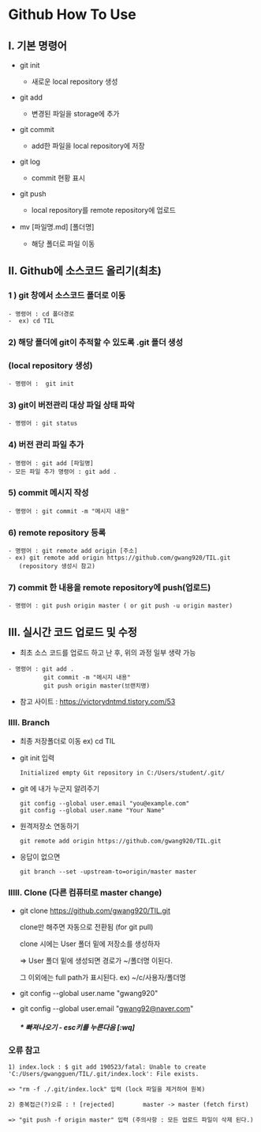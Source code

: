 # Github How To Use

## I. 기본 명령어

* git init

  * 새로운 local repository 생성

* git add

  * 변경된 파일을 storage에 추가

* git commit

  * add한 파일을 local repository에 저장

* git log

  * commit 현황 표시

* git push

  - local repository를 remote repository에 업로드

* mv [파일명.md] [폴더명]

  * 해당 폴더로 파일 이동


## II. Github에 소스코드 올리기(최초)

### 1 ) git 창에서 소스코드 폴더로 이동

``` 
- 명령어 : cd 폴더경로  
-  ex) cd TIL
```

### 2)  해당 폴더에 git이 추적할 수 있도록 .git 폴더 생성

### (local repository 생성)

``` 
- 명령어 :  git init
```

### 3) git이 버전관리 대상 파일 상태 파악

``` 
- 명령어 : git status
```

### 4) 버전 관리 파일 추가

``` 
- 명령어 : git add [파일명]
- 모든 파일 추가 명령어 : git add .
```

### 5) commit 메시지 작성

``` 
- 명령어 : git commit -m "메시지 내용"
```

### 6) remote repository 등록

``` 
- 명령어 : git remote add origin [주소]
- ex) git remote add origin https://github.com/gwang920/TIL.git
   (repository 생성시 참고)
```

### 7) commit 한 내용을 remote repository에 push(업로드)

``` 
- 명령어 : git push origin master ( or git push -u origin master)
```



## III. 실시간 코드 업로드 및 수정

* 최초 소스 코드를 업로드 하고 난 후, 위의 과정 일부 생략 가능

``` 
- 명령어 : git add .
		  git commit -m "메시지 내용"
		  git push origin master(브랜치명)
```





* 참고 사이트 : <https://victorydntmd.tistory.com/53>



### IIII. Branch

- 최종 저장폴더로 이동 ex) cd TIL

- git init  입력

  ```
  Initialized empty Git repository in C:/Users/student/.git/
  ```

- git 에 내가 누군지 알려주기

  ```
  git config --global user.email "you@example.com"
  git config --global user.name "Your Name"

  ```

- 원격저장소 연동하기

  ```
  git remote add origin https://github.com/gwang920/TIL.git
  ```

- 응답이 없으면

  ```
  git branch --set -upstream-to=origin/master master
  ```

  

### IIIII. Clone (다른 컴퓨터로 master change)

* git clone https://github.com/gwang920/TIL.git

  clone만 해주면 자동으로 전환됨 (for git pull)

  clone 시에는 User 폴더 밑에 저장소를 생성하자

  => User 폴더 밑에 생성되면 경로가 ~/폴더명 이된다.

  그 이외에는 full path가 표시된다.  ex) ~/c/사용자/폴더명

* git config --global user.name "gwang920"

* git config --global user.email "gwang92@naver.com"

  

  

  

  ##### * 빠져나오기 - esc키를 누른다음 [:wq]

  

### 오류 참고

``` 
1) index.lock : $ git add 190523/fatal: Unable to create 'C:/Users/gwangguen/TIL/.git/index.lock': File exists.

=> "rm -f ./.git/index.lock" 입력 (lock 파일을 제거하여 원복)

2) 중복접근(?)오류 : ! [rejected]        master -> master (fetch first)

=> "git push -f origin master" 입력 (주의사항 : 모든 업로드 파일이 삭제 된다.)
```



 

